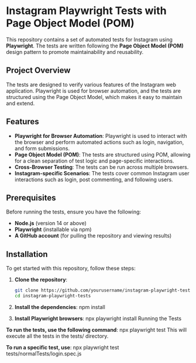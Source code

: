 # Instagram Playwright Tests with Page Object Model (POM)

This repository contains a set of automated tests for Instagram using **Playwright**. The tests are written following the **Page Object Model (POM)** design pattern to promote maintainability and reusability.

## Project Overview

The tests are designed to verify various features of the Instagram web application. Playwright is used for browser automation, and the tests are structured using the Page Object Model, which makes it easy to maintain and extend.

## Features

- **Playwright for Browser Automation**: Playwright is used to interact with the browser and perform automated actions such as login, navigation, and form submissions.
- **Page Object Model (POM)**: The tests are structured using POM, allowing for a clean separation of test logic and page-specific interactions.
- **Cross-Browser Testing**: The tests can be run across multiple browsers.
- **Instagram-specific Scenarios**: The tests cover common Instagram user interactions such as login, post commenting, and following users.

## Prerequisites

Before running the tests, ensure you have the following:

- **Node.js** (version 14 or above)
- **Playwright** (installable via npm)
- **A GitHub account** (for pulling the repository and viewing results)

## Installation

To get started with this repository, follow these steps:

1. **Clone the repository**:
   ```bash
   git clone https://github.com/yourusername/instagram-playwright-tests.git
   cd instagram-playwright-tests

2. **Install the dependencies**:
    npm install
   
4. **Install Playwright browsers**:
    npx playwright install
   Running the Tests

**To run the tests, use the following command**:
    npx playwright test
    This will execute all the tests in the tests/ directory.

**To run a specific test, use**:
  npx playwright test tests/normalTests/login.spec.js

